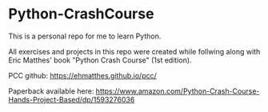 # Python-CrashCourse
This is a personal repo for me to learn Python.

All exercises and projects in this repo were created while follwing along with Eric Matthes' book "Python Crash Course" (1st edition).

PCC github: https://ehmatthes.github.io/pcc/

Paperback available here: https://www.amazon.com/Python-Crash-Course-Hands-Project-Based/dp/1593276036
